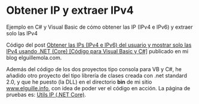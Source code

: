 # Obtener IP y extraer IPv4
Ejemplo en C# y Visual Basic de cómo obtener las IP (IPv4 e IPv6) y extraer solo las IPv4


Código del post [Obtener las IPs (IPv4 e IPv6) del usuario y mostrar solo las IPv4 usando .NET (Core) [Código para Visual Basic y C#]](https://www.elguillemola.com/obtener-las-ips-ipv4-e-ipv6-del-usuario-y-mostrar-solo-las-ipv4-usando-net-core-codigo-para-visual-basic-y-c/) publicado en mi blog elguillemola.com.


Además del código de los dos proyectos tipo consola para VB y C#, he añadido otro proyecto del tipo librería de clases creada con .net standard 2.0, y que he puesto (la DLL) en el directorio **bin** de mi sitio www.elguille.info, con idea de poder ver el código en acción.
La página de pruebas es: [Utils IP (.NET Core)](https://www.elguille.info/NET/netcore/UtilsIP.aspx).

